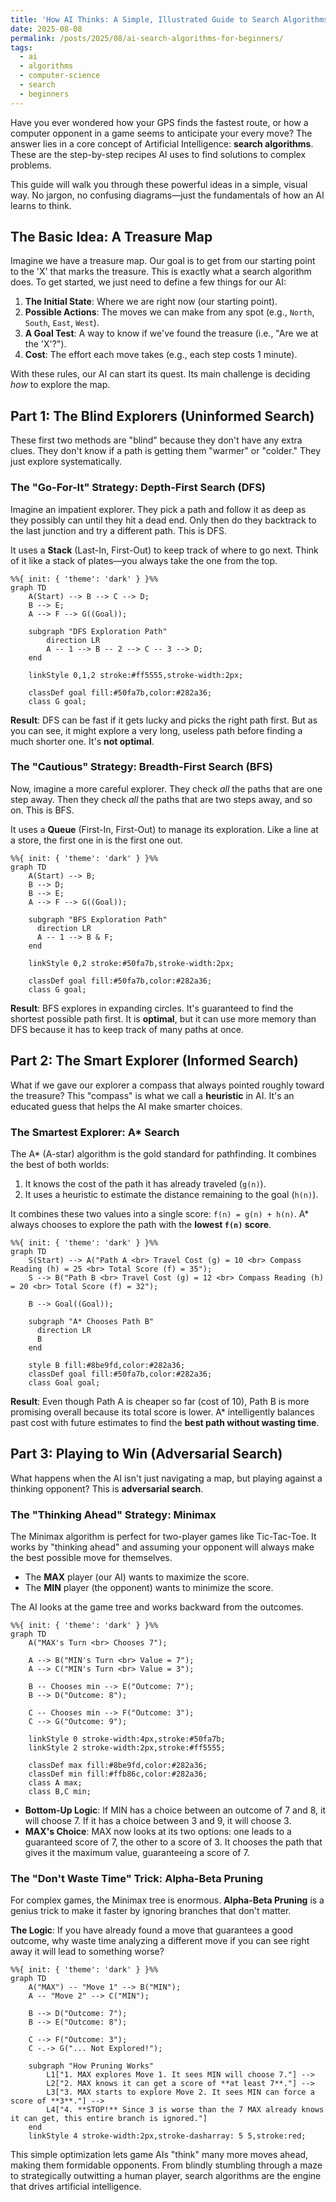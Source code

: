 ```yaml
---
title: 'How AI Thinks: A Simple, Illustrated Guide to Search Algorithms'
date: 2025-08-08
permalink: /posts/2025/08/ai-search-algorithms-for-beginners/
tags:
  - ai
  - algorithms
  - computer-science
  - search
  - beginners
---
```


Have you ever wondered how your GPS finds the fastest route, or how a computer opponent in a game seems to anticipate your every move? The answer lies in a core concept of Artificial Intelligence: **search algorithms**. These are the step-by-step recipes AI uses to find solutions to complex problems.

This guide will walk you through these powerful ideas in a simple, visual way. No jargon, no confusing diagrams—just the fundamentals of how an AI learns to think.

## The Basic Idea: A Treasure Map

Imagine we have a treasure map. Our goal is to get from our starting point to the 'X' that marks the treasure. This is exactly what a search algorithm does. To get started, we just need to define a few things for our AI:

1.  **The Initial State**: Where we are right now (our starting point).
2.  **Possible Actions**: The moves we can make from any spot (e.g., `North`, `South`, `East`, `West`).
3.  **A Goal Test**: A way to know if we've found the treasure (i.e., "Are we at the 'X'?").
4.  **Cost**: The effort each move takes (e.g., each step costs 1 minute).

With these rules, our AI can start its quest. Its main challenge is deciding *how* to explore the map.

## Part 1: The Blind Explorers (Uninformed Search)

These first two methods are "blind" because they don't have any extra clues. They don't know if a path is getting them "warmer" or "colder." They just explore systematically.

### The "Go-For-It" Strategy: Depth-First Search (DFS)

Imagine an impatient explorer. They pick a path and follow it as deep as they possibly can until they hit a dead end. Only then do they backtrack to the last junction and try a different path. This is DFS.

It uses a **Stack** (Last-In, First-Out) to keep track of where to go next. Think of it like a stack of plates—you always take the one from the top.

```mermaid
%%{ init: { 'theme': 'dark' } }%%
graph TD
    A(Start) --> B --> C --> D;
    B --> E;
    A --> F --> G((Goal));
    
    subgraph "DFS Exploration Path"
        direction LR
        A -- 1 --> B -- 2 --> C -- 3 --> D;
    end
    
    linkStyle 0,1,2 stroke:#ff5555,stroke-width:2px;
    
    classDef goal fill:#50fa7b,color:#282a36;
    class G goal;
```
**Result**: DFS can be fast if it gets lucky and picks the right path first. But as you can see, it might explore a very long, useless path before finding a much shorter one. It's **not optimal**.

### The "Cautious" Strategy: Breadth-First Search (BFS)

Now, imagine a more careful explorer. They check *all* the paths that are one step away. Then they check *all* the paths that are two steps away, and so on. This is BFS.

It uses a **Queue** (First-In, First-Out) to manage its exploration. Like a line at a store, the first one in is the first one out.

```mermaid
%%{ init: { 'theme': 'dark' } }%%
graph TD
    A(Start) --> B;
    B --> D;
    B --> E;
    A --> F --> G((Goal));
    
    subgraph "BFS Exploration Path"
      direction LR
      A -- 1 --> B & F;
    end
    
    linkStyle 0,2 stroke:#50fa7b,stroke-width:2px;
    
    classDef goal fill:#50fa7b,color:#282a36;
    class G goal;
```
**Result**: BFS explores in expanding circles. It's guaranteed to find the shortest possible path first. It is **optimal**, but it can use more memory than DFS because it has to keep track of many paths at once.

## Part 2: The Smart Explorer (Informed Search)

What if we gave our explorer a compass that always pointed roughly toward the treasure? This "compass" is what we call a **heuristic** in AI. It's an educated guess that helps the AI make smarter choices.

### The Smartest Explorer: A* Search

The A* (A-star) algorithm is the gold standard for pathfinding. It combines the best of both worlds:
1.  It knows the cost of the path it has already traveled (`g(n)`).
2.  It uses a heuristic to estimate the distance remaining to the goal (`h(n)`).

It combines these two values into a single score: `f(n) = g(n) + h(n)`. A* always chooses to explore the path with the **lowest `f(n)` score**.

```mermaid
%%{ init: { 'theme': 'dark' } }%%
graph TD
    S(Start) --> A("Path A <br> Travel Cost (g) = 10 <br> Compass Reading (h) = 25 <br> Total Score (f) = 35");
    S --> B("Path B <br> Travel Cost (g) = 12 <br> Compass Reading (h) = 20 <br> Total Score (f) = 32");

    B --> Goal((Goal));

    subgraph "A* Chooses Path B"
      direction LR
      B
    end
    
    style B fill:#8be9fd,color:#282a36;
    classDef goal fill:#50fa7b,color:#282a36;
    class Goal goal;
```
**Result**: Even though Path A is cheaper so far (cost of 10), Path B is more promising overall because its total score is lower. A* intelligently balances past cost with future estimates to find the **best path without wasting time**.

## Part 3: Playing to Win (Adversarial Search)

What happens when the AI isn't just navigating a map, but playing against a thinking opponent? This is **adversarial search**.

### The "Thinking Ahead" Strategy: Minimax

The Minimax algorithm is perfect for two-player games like Tic-Tac-Toe. It works by "thinking ahead" and assuming your opponent will always make the best possible move for themselves.

*   The **MAX** player (our AI) wants to maximize the score.
*   The **MIN** player (the opponent) wants to minimize the score.

The AI looks at the game tree and works backward from the outcomes.

```mermaid
%%{ init: { 'theme': 'dark' } }%%
graph TD
    A("MAX's Turn <br> Chooses 7");
    
    A --> B("MIN's Turn <br> Value = 7");
    A --> C("MIN's Turn <br> Value = 3");
    
    B -- Chooses min --> E("Outcome: 7");
    B --> D("Outcome: 8");

    C -- Chooses min --> F("Outcome: 3");
    C --> G("Outcome: 9");
    
    linkStyle 0 stroke-width:4px,stroke:#50fa7b;
    linkStyle 2 stroke-width:2px,stroke:#ff5555;
    
    classDef max fill:#8be9fd,color:#282a36;
    classDef min fill:#ffb86c,color:#282a36;
    class A max;
    class B,C min;
```
*   **Bottom-Up Logic**: If MIN has a choice between an outcome of 7 and 8, it will choose 7. If it has a choice between 3 and 9, it will choose 3.
*   **MAX's Choice**: MAX now looks at its two options: one leads to a guaranteed score of 7, the other to a score of 3. It chooses the path that gives it the maximum value, guaranteeing a score of 7.

### The "Don't Waste Time" Trick: Alpha-Beta Pruning

For complex games, the Minimax tree is enormous. **Alpha-Beta Pruning** is a genius trick to make it faster by ignoring branches that don't matter.

**The Logic**: If you have already found a move that guarantees a good outcome, why waste time analyzing a different move if you can see right away it will lead to something worse?

```mermaid
%%{ init: { 'theme': 'dark' } }%%
graph TD
    A("MAX") -- "Move 1" --> B("MIN");
    A -- "Move 2" --> C("MIN");
    
    B --> D("Outcome: 7");
    B --> E("Outcome: 8");
    
    C --> F("Outcome: 3");
    C -.-> G("... Not Explored!");

    subgraph "How Pruning Works"
        L1["1. MAX explores Move 1. It sees MIN will choose 7."] -->
        L2["2. MAX knows it can get a score of **at least 7**."] -->
        L3["3. MAX starts to explore Move 2. It sees MIN can force a score of **3**."] -->
        L4["4. **STOP!** Since 3 is worse than the 7 MAX already knows it can get, this entire branch is ignored."]
    end
    linkStyle 4 stroke-width:2px,stroke-dasharray: 5 5,stroke:red;
```
This simple optimization lets game AIs "think" many more moves ahead, making them formidable opponents. From blindly stumbling through a maze to strategically outwitting a human player, search algorithms are the engine that drives artificial intelligence.
